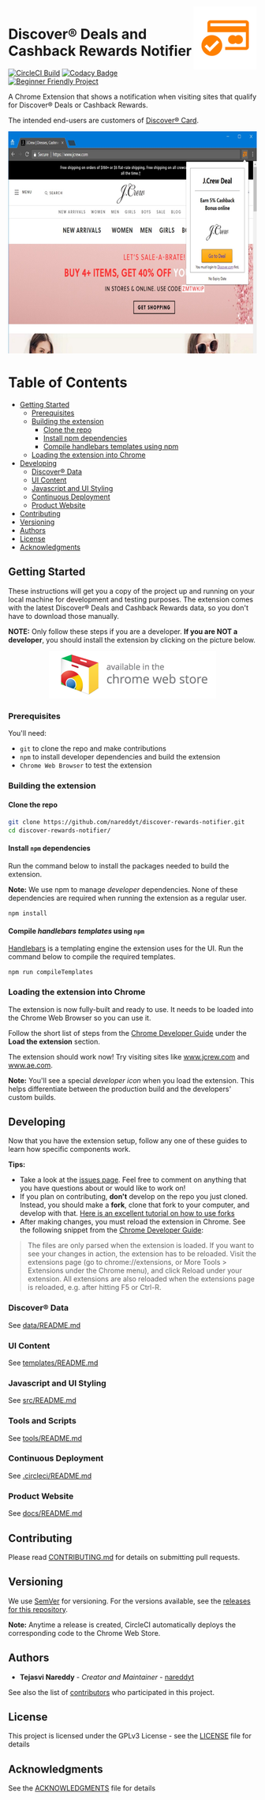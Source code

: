 <img src="icon/store-icon-128-border.png" align="right" alt="Chrome Web Store Icon" />

# Discover® Deals and Cashback Rewards Notifier

[![CircleCI Build](https://circleci.com/gh/nareddyt/discover-rewards-notifier/tree/master.svg?style=svg)](https://circleci.com/gh/nareddyt/discover-rewards-notifier/tree/master)
[![Codacy Badge](https://api.codacy.com/project/badge/Grade/c196a657cab442c98672c7b52fafe1f9)](https://www.codacy.com/app/nareddyt/discover-rewards-notifier?utm_source=github.com&amp;utm_medium=referral&amp;utm_content=nareddyt/discover-rewards-notifier&amp;utm_campaign=Badge_Grade)
[![Beginner Friendly Project](https://img.shields.io/badge/beginner%20friendly-%E2%9D%A4-red.svg)](https://github.com/MunGell/awesome-for-beginners)

A Chrome Extension that shows a notification when visiting sites that qualify for Discover® Deals or Cashback Rewards.

The intended end-users are customers of [Discover® Card](https://www.discover.com/).

<p align="center">
    <img src="img/screenshots/jcrew.jpg" width="654" height="450" alt="Screenshot of extension in use" />
</p>


Table of Contents
=================

  * [Getting Started](#getting-started)
     * [Prerequisites](#prerequisites)
     * [Building the extension](#building-the-extension)
        * [Clone the repo](#clone-the-repo)
        * [Install npm dependencies](#install-npm-dependencies)
        * [Compile handlebars templates using npm](#compile-handlebars-templates-using-npm)
     * [Loading the extension into Chrome](#loading-the-extension-into-chrome)
  * [Developing](#developing)
     * [Discover® Data](#discover-data)
     * [UI Content](#ui-content)
     * [Javascript and UI Styling](#javascript-and-ui-styling)
     * [Continuous Deployment](#continuous-deployment)
     * [Product Website](#product-website)
  * [Contributing](#contributing)
  * [Versioning](#versioning)
  * [Authors](#authors)
  * [License](#license)
  * [Acknowledgments](#acknowledgments)

## Getting Started

These instructions will get you a copy of the project up and running on your local machine for development and testing purposes.
The extension comes with the latest Discover® Deals and Cashback Rewards data, so you don't have to download those manually.

**NOTE:** Only follow these steps if you are a developer. **If you are NOT a developer**, you should install the extension by clicking on the picture below.

<p align="center">
    <a href="https://chrome.google.com/webstore/detail/discover%C2%AE-deals-and-cashb/ndgeljpfnjlnmbgekhjkchhhgoiipnfi">
        <img src="img/promo/web-store-badge.png" alt="Click here to view the extension in the Chrome Web Store" />
    </a>
</p>

### Prerequisites

You'll need:

- `git` to clone the repo and make contributions
- `npm` to install developer dependencies and build the extension
- `Chrome Web Browser` to test the extension

### Building the extension

#### Clone the repo

```bash
git clone https://github.com/nareddyt/discover-rewards-notifier.git
cd discover-rewards-notifier/
```

#### Install `npm` dependencies

Run the command below to install the packages needed to build the extension.

**Note:** We use npm to manage *developer* dependencies. None of these dependencies are required when running the extension as a regular user.

```
npm install
```

#### Compile *handlebars templates* using `npm`

[Handlebars](http://handlebarsjs.com/) is a templating engine the extension uses for the UI. Run the command below to compile the required templates.

```
npm run compileTemplates
```

### Loading the extension into Chrome

The extension is now fully-built and ready to use. It needs to be loaded into the Chrome Web Browser so you can use it.

Follow the short list of steps from the [Chrome Developer Guide](https://developer.chrome.com/extensions/getstarted#unpacked) under the **Load the extension** section.

The extension should work now! Try visiting sites like www.jcrew.com and www.ae.com.

**Note:** You'll see a special *developer icon* when you load the extension. This helps differentiate between the production build and the developers' custom builds.

## Developing

Now that you have the extension setup, follow any one of these guides to learn how specific components work.

**Tips:**

- Take a look at the [issues page](https://github.com/nareddyt/discover-rewards-notifier/issues). Feel free to comment on anything that you have questions about or would like to work on!
- If you plan on contributing, **don't** develop on the repo you just cloned. Instead, you should make a **fork**, clone that fork to your computer, and develop with that. [Here is an excellent tutorial on how to use forks](https://gist.github.com/Chaser324/ce0505fbed06b947d962)
- After making changes, you must reload the extension in Chrome. See the following snippet from the [Chrome Developer Guide](https://developer.chrome.com/extensions/getstarted#unpacked):

> The files are only parsed when the extension is loaded. If you want to see your changes in action, the extension has to be reloaded. Visit the extensions page (go to chrome://extensions, or More Tools > Extensions under the Chrome menu), and click Reload under your extension. All extensions are also reloaded when the extensions page is reloaded, e.g. after hitting F5 or Ctrl-R.

### Discover® Data

See [data/README.md](data/README.md)

### UI Content

See [templates/README.md](templates/README.md)

### Javascript and UI Styling

See [src/README.md](src/README.md)

### Tools and Scripts

See [tools/README.md](tools/README.md)

### Continuous Deployment

See [.circleci/README.md](.circleci/README.md)

### Product Website

See [docs/README.md](docs/README.md)

## Contributing

Please read [CONTRIBUTING.md](CONTRIBUTING.md) for details on submitting pull requests.

## Versioning

We use [SemVer](http://semver.org/) for versioning. For the versions available, see the [releases for this repository](https://github.com/nareddyt/discover-deals-notifier-extension/releases).

**Note:** Anytime a release is created, CircleCI automatically deploys the corresponding code to the Chrome Web Store.

## Authors

* **Tejasvi Nareddy** - *Creator and Maintainer* - [nareddyt](https://github.com/nareddyt)

See also the list of [contributors](https://github.com/nareddyt/discover-rewards-notifier/graphs/contributors) who participated in this project.

## License

This project is licensed under the GPLv3 License - see the [LICENSE](LICENSE) file for details

## Acknowledgments

See the [ACKNOWLEDGMENTS](ACKNOWLEDGMENTS) file for details
